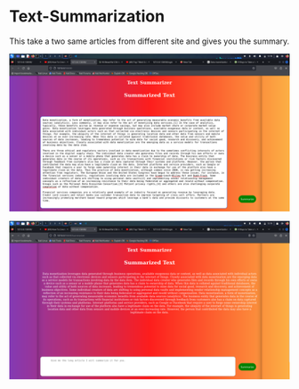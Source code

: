# Text-Summarization
This take a two same articles from different site and gives you the summary.


![testing](https://github.com/akshatraj26/Text-Summarization/blob/main/Screenshot_2023-11-17_12_18_08.png)



![testing2](https://github.com/akshatraj26/Text-Summarization/blob/main/Screenshot_2023-11-17_12_19_02.png)

